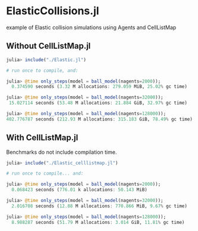 # ElasticCollisions.jl
example of Elastic collision simulations using Agents and CellListMap

## Without CellListMap.jl

```julia
julia> include("./Elastic.jl")

# run once to compile, and:

julia> @time only_steps(model = ball_model(nagents=2000));
  0.374590 seconds (3.32 M allocations: 279.059 MiB, 25.02% gc time)

julia> @time only_steps(model = ball_model(nagents=32000));
 15.027114 seconds (53.48 M allocations: 21.884 GiB, 32.97% gc time)

julia> @time only_steps(model = ball_model(nagents=128000));
402.776787 seconds (212.93 M allocations: 315.183 GiB, 78.49% gc time)
```

## With CellListMap.jl

Benchmarks do not include compilation time.

```julia
julia> include("./Elastic_celllistmap.jl")

# run once to compile... and:

julia> @time only_steps(model = ball_model(nagents=2000));
  0.068423 seconds (776.01 k allocations: 50.143 MiB)

julia> @time only_steps(model = ball_model(nagents=32000));
  2.016708 seconds (12.88 M allocations: 770.866 MiB, 9.67% gc time)

julia> @time only_steps(model = ball_model(nagents=128000));
  8.988287 seconds (51.79 M allocations: 3.014 GiB, 11.81% gc time)
```
